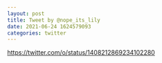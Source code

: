 ```yaml
--- 
layout: post 
title: Tweet by @nope_its_lily 
date: 2021-06-24 1624579093 
categories: twitter 
--- 
```

https://twitter.com/o/status/1408212869234102280
